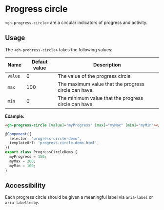 # Progress circle

`<gh-progress-circle>` are a circular indicators of progress and activity.

##  Usage
The `<gh-progress-circle>` takes the following values:

| Name     | Defaut value | Description                                           |
|----------|--------------|-------------------------------------------------------|
| `value`  | 0            | The value of the progress circle                      |
| `max`    | 100          | The maximum value that the progress circle can have.  |
| `min`    | 0            | The minimum value that the progress circle can have.  |

**Example:**
```html
<gh-progress-circle [value]="myProgress" [max]="myMax" [min]="myMin"></gh-progress-circle>
```
```ts
@Component({
  selector: 'progress-circle-demo',
  templateUrl: 'progress-circle-demo.html',
})
export class ProgressCircleDemo {
  myProgress = 150;
  myMax = 200;
  myMin = 100;
}
```

## Accessibility
Each progress circle should be given a meaningful label via `aria-label` or `aria-labelledby`.
